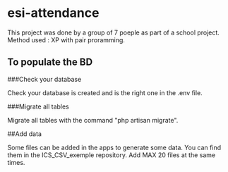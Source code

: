 # esi-attendance

This project was done by a group of 7 poeple as part of a school project. 
Method used : XP with pair proramming. 
 
## To populate the BD

###Check your database 

Check your database is created and is the right one in the .env file.

###Migrate all tables 

Migrate all tables with the command "php artisan migrate". 

##Add data

Some files can be added in the apps to generate some data.
You can find them in the ICS_CSV_exemple repository.
Add MAX 20 files at the same times.